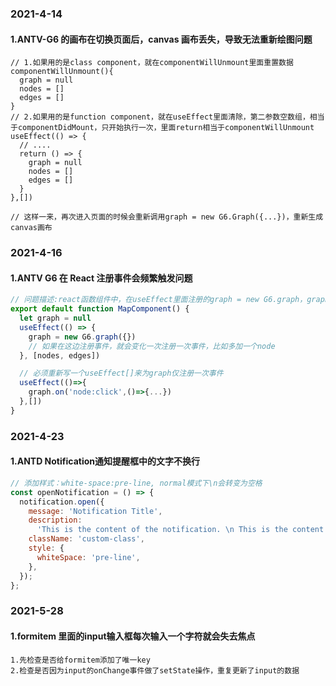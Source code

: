 ### 2021-4-14

#### 1.ANTV-G6 的画布在切换页面后，canvas 画布丢失，导致无法重新绘图问题

```
// 1.如果用的是class component，就在componentWillUnmount里面重置数据
componentWillUnmount(){
  graph = null
  nodes = []
  edges = []
}
// 2.如果用的是function component，就在useEffect里面清除，第二参数空数组，相当于componentDidMount，只开始执行一次，里面return相当于componentWillUnmount
useEffect(() => {
  // ....
  return () => {
    graph = null
    nodes = []
    edges = []
  }
},[])

// 这样一来，再次进入页面的时候会重新调用graph = new G6.Graph({...})，重新生成canvas画布
```

### 2021-4-16

#### 1.ANTV G6 在 React 注册事件会频繁触发问题

```js
// 问题描述:react函数组件中，在useEffect里面注册的graph = new G6.graph，graph.on('node:click',()=>{...})
export default function MapComponent() {
  let graph = null
  useEffect(() => {
    graph = new G6.graph({})
    // 如果在这边注册事件，就会变化一次注册一次事件，比如多加一个node
  }, [nodes, edges])

  // 必须重新写一个useEffect[]来为graph仅注册一次事件
  useEffect(()=>{
    graph.on('node:click',()=>{...})
  },[])
}

```
### 2021-4-23

#### 1.ANTD Notification通知提醒框中的文字不换行

```js
// 添加样式：white-space:pre-line, normal模式下\n会转变为空格
const openNotification = () => {
  notification.open({
    message: 'Notification Title',
    description:
      'This is the content of the notification. \n This is the content of the notification.',
    className: 'custom-class',
    style: {
      whiteSpace: 'pre-line',
    },
  });
};

```

### 2021-5-28

#### 1.formitem 里面的input输入框每次输入一个字符就会失去焦点

```
1.先检查是否给formitem添加了唯一key
2.检查是否因为input的onChange事件做了setState操作，重复更新了input的数据
```